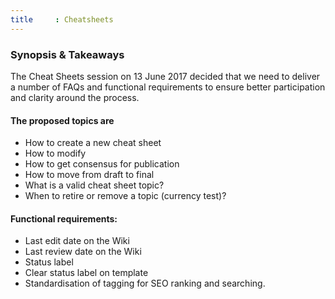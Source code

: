 ```yaml
---
title	  : Cheatsheets
---
```


### Synopsis & Takeaways
 
The Cheat Sheets session on 13 June 2017 decided that we need to deliver a number of FAQs and functional requirements to ensure better participation and clarity around the process.

#### The proposed topics are

  - How to create a new cheat sheet
  - How to modify
  - How to get consensus for publication
  - How to move from draft to final
  - What is a valid cheat sheet topic?
  - When to retire or remove a topic (currency test)?

#### Functional requirements:

  - Last edit date on the Wiki
  - Last review date on the Wiki
  - Status label
  - Clear status label on template
  - Standardisation of tagging for SEO ranking and searching.
